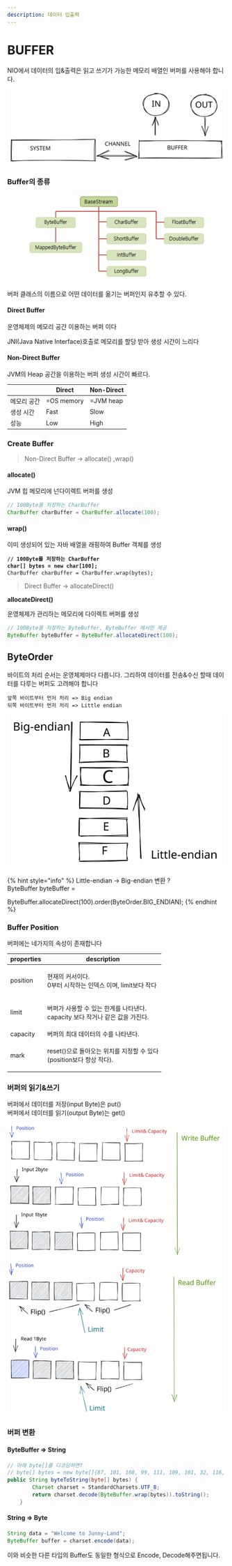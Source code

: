 ```yaml
---
description: 데이터 입출력
---
```


# BUFFER

NIO에서 데이터의 입&출력은 읽고 쓰기가 가능한 메모리 배열인 버퍼를 사용해야 합니다.

<img src="../../../.gitbook/assets/file.drawing (1) (3).svg" alt="" class="gitbook-drawing">

### Buffer의 종류

<figure><img src="../../../.gitbook/assets/image (1) (1).png" alt=""><figcaption></figcaption></figure>

&#x20;버퍼 클래스의 이름으로 어떤 데이터를 옮기는 버퍼인지 유추할 수 있다.

#### Direct Buffer&#x20;

운영체제의 메모리 공간 이용하는 버퍼 이다

JNI(Java Native Interface)호출로 메모리를 할당 받아 생성 시간이 느리다

#### Non-Direct Buffer&#x20;

JVM의  Heap 공간을 이용하는 버퍼 생성 시간이 빠르다.&#x20;

|        | Direct     | Non-Direct |
| ------ | ---------- | ---------- |
| 메모리 공간 | =OS memory | =JVM heap  |
| 생성 시간  | Fast       | Slow       |
| 성능     | Low        | High       |

### Create Buffer

> Non-Direct Buffer -> allocate() ,wrap()

#### allocate()

JVM 힙 메모리에 넌다이렉트 버퍼를 생성

```java
// 100Byte를 저장하는 CharBuffer
CharBuffer charBuffer = CharBuffer.allocate(100);
```

#### wrap()

이미 생성되어 있는 자바 배열을 래핑하여 Buffer 객체를 생성

<pre class="language-java"><code class="lang-java"><strong>// 100Byte를 저장하는 CharBuffer
</strong><strong>char[] bytes = new char[100];
</strong>CharBuffer charBuffer = CharBuffer.wrap(bytes);</code></pre>

> Direct Buffer -> allocateDirect()

**allocateDirect()**

운영체제가 관리하는 메모리에 다이렉트 버퍼를 생성

```java
// 100Byte를 저장하는 ByteBuffer, ByteBuffer 에서만 제공
ByteBuffer byteBuffer = ByteBuffer.allocateDirect(100);
```

## ByteOrder

바이트의 처리 순서는 운영체제마다 다릅니다. 그리하여 데이터를 전송&수신 할때 데이터를 다루는 버퍼도 고려해야 합니다

```
앞쪽 바이트부터 먼저 처리 => Big endian
뒤쪽 바이트부터 먼저 처리 => Little endian
```

<img src="../../../.gitbook/assets/file.drawing (6).svg" alt="" class="gitbook-drawing">

{% hint style="info" %}
Little-endian -> Big-endian 변환 ? \
ByteBuffer byteBuffer =

&#x20;ByteBuffer.allocateDirect(100).order(ByteOrder.BIG\_ENDIAN);
{% endhint %}

### Buffer Position

버퍼에는 네가지의 속성이 존재합니다

|  properties |  description                                                 |
| ----------- | ------------------------------------------------------------ |
| position    | <p>현재의 커서이다.<br> 0부터 시작하는 인덱스 이며, limit보다 작다</p>             |
| limit       | <p>버퍼가 사용할 수 있는 한계를 나타낸다. <br>capacity 보다 작거나 같은 값을 가진다.</p> |
| capacity    | 버퍼의 최대 데이터의 수를 나타낸다.                                         |
| mark        | <p>reset()으로 돌아오는 위치를 지정할 수 있다<br>(position보다 항상 작다).</p>    |

### 버퍼의 읽기&쓰기

버퍼에서 데이터를 저장(input Byte)은 put() \
버퍼에서 데이터를 읽기(output Byte)는 get()

<img src="../../../.gitbook/assets/file.drawing (1) (4).svg" alt="Buffer Sample" class="gitbook-drawing">

### 버퍼 변환

#### ByteBuffer => String

```java
// 아래 byte[]를 디코딩하면?
// byte[] bytes = new byte[]{87, 101, 108, 99, 111, 109, 101, 32, 116, 111, 32, 74, 117, 110, 110, 121, 45, 76, 97, 110, 100};
public String byteToString(byte[] bytes) {
        Charset charset = StandardCharsets.UTF_8;
        return charset.decode(ByteBuffer.wrap(bytes)).toString();
    }
```

#### String => Byte

```java
String data = "Welcome to Junny-Land";
ByteBuffer buffer = charset.encode(data);
```

이와 비슷한 다른 타입의 Buffer도 동일한 형식으로 Encode, Decode해주면됩니다.
